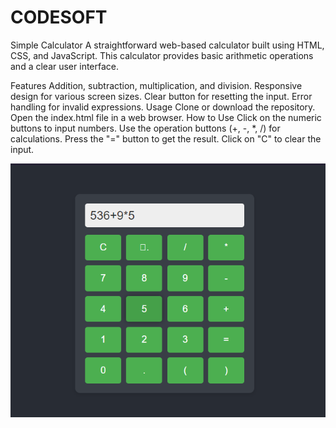 ﻿# CODESOFT
Simple Calculator
A straightforward web-based calculator built using HTML, CSS, and JavaScript. This calculator provides basic arithmetic operations and a clear user interface.

Features
Addition, subtraction, multiplication, and division.
Responsive design for various screen sizes.
Clear button for resetting the input.
Error handling for invalid expressions.
Usage
Clone or download the repository.
Open the index.html file in a web browser.
How to Use
Click on the numeric buttons to input numbers.
Use the operation buttons (+, -, *, /) for calculations.
Press the "=" button to get the result.
Click on "C" to clear the input.

![Alt text](image-3.png)
